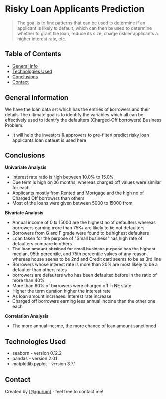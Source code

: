 # Risky Loan Applicants Prediction
> The goal is to find patterns that can be used to determine if an applicant is likely to default, which can then be used to determine whether to grant the loan, reduce its size, charge riskier applicants a higher interest rate, etc.


## Table of Contents
* [General Info](#general-information)
* [Technologies Used](#technologies-used)
* [Conclusions](#conclusions)
* [Contact](#acknowledgements)

## General Information
We have the loan data set which has the entries of borrowers and their details
The ultimate goal is to identify the variables which all can be effectively used to identify the defaulters (Charged-Off borrowers)
Business Problem:
- It will help the investors & approvers to pre-filter/ predict risky loan applicants
loan dataset is used here

## Conclusions
**Univariate Analysis**
- Interest rate ratio is high between 10.0% to 15.0%
- Due term is high on 36 months, whereas charged off values were similar for each
- Applicants mostly from Rented and Mortgage and the high no of Charged Off borrowers than others
- Most of the loans were given between 5000 to 15000 from

**Bivariate Analysis** 
- Annual income of 0 to 15000 are the highest no of defaulters whereas borrowers earning more than 75K+ are likely to be not defaulters
- Borrowers from G and F grade were found to be highest defaulters
- Loan taken for the purpose of "Small business" has high rate of defaulters compare to others
- The loan amount obtained for small business purpose has the highest median, 95th percentile, and 75th percentile values of any reason. whereas house seems to be 2nd and Credit card seems to be as 3rd line
- Borrowers whose interest rate is more than 20% are most likely to be a defaulter than others rates
- borrowers are defaulters who has been defaulted before in the ratio of more than 40%
- More than 60% of borrowers were charged off in NE state
- Higher the term duration higher the interest rate
- As loan amount increases. Interest rate increase
- Charged off borrowers earning less annual income than the other one each

**Correlation Analysis**
- The more annual income, the more chance of loan amount sanctioned

## Technologies Used
- seaborn - version 0.12.2
- pandas - version 2.0.1
- matplotlib.pyplot - version 3.7.1


## Contact
Created by [[@rgurum]([url](https://github.com/rgurum))] - feel free to contact me!
